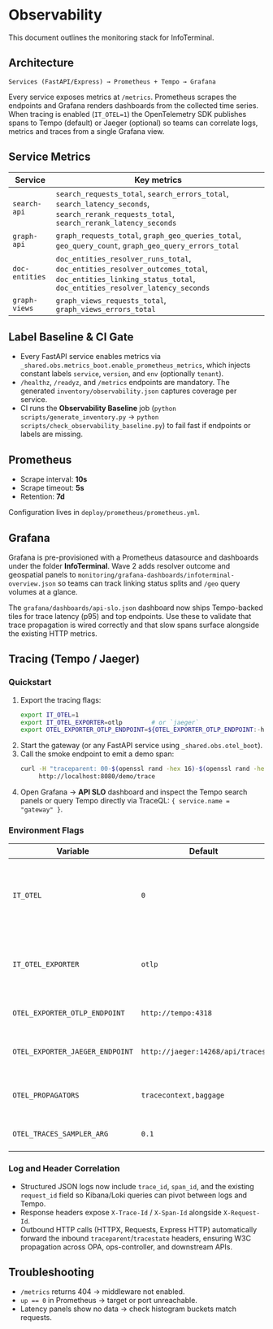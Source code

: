 # Observability

This document outlines the monitoring stack for InfoTerminal.

## Architecture

```text
Services (FastAPI/Express) → Prometheus + Tempo → Grafana
```

Every service exposes metrics at `/metrics`. Prometheus scrapes the
endpoints and Grafana renders dashboards from the collected time series.
When tracing is enabled (`IT_OTEL=1`) the OpenTelemetry SDK publishes spans
to Tempo (default) or Jaeger (optional) so teams can correlate logs, metrics
and traces from a single Grafana view.

## Service Metrics

| Service | Key metrics |
| --- | --- |
| `search-api` | `search_requests_total`, `search_errors_total`, `search_latency_seconds`, `search_rerank_requests_total`, `search_rerank_latency_seconds` |
| `graph-api` | `graph_requests_total`, `graph_geo_queries_total`, `geo_query_count`, `graph_geo_query_errors_total` |
| `doc-entities` | `doc_entities_resolver_runs_total`, `doc_entities_resolver_outcomes_total`, `doc_entities_linking_status_total`, `doc_entities_resolver_latency_seconds` |
| `graph-views` | `graph_views_requests_total`, `graph_views_errors_total` |

## Label Baseline & CI Gate

- Every FastAPI service enables metrics via `_shared.obs.metrics_boot.enable_prometheus_metrics`, which injects constant labels `service`, `version`, and `env` (optionally `tenant`).
- `/healthz`, `/readyz`, and `/metrics` endpoints are mandatory. The generated `inventory/observability.json` captures coverage per service.
- CI runs the **Observability Baseline** job (`python scripts/generate_inventory.py` → `python scripts/check_observability_baseline.py`) to fail fast if endpoints or labels are missing.

## Prometheus

- Scrape interval: **10s**
- Scrape timeout: **5s**
- Retention: **7d**

Configuration lives in `deploy/prometheus/prometheus.yml`.

## Grafana

Grafana is pre-provisioned with a Prometheus datasource and dashboards under the folder **InfoTerminal**. Wave 2 adds resolver outcome and geospatial panels to `monitoring/grafana-dashboards/infoterminal-overview.json` so teams can track linking status splits and `/geo` query volumes at a glance.

The `grafana/dashboards/api-slo.json` dashboard now ships Tempo-backed tiles
for trace latency (p95) and top endpoints. Use these to validate that trace
propagation is wired correctly and that slow spans surface alongside the
existing HTTP metrics.

## Tracing (Tempo / Jaeger)

### Quickstart

1. Export the tracing flags:
   ```bash
   export IT_OTEL=1
   export IT_OTEL_EXPORTER=otlp        # or `jaeger`
   export OTEL_EXPORTER_OTLP_ENDPOINT=${OTEL_EXPORTER_OTLP_ENDPOINT:-http://tempo:4318}
   ```
2. Start the gateway (or any FastAPI service using `_shared.obs.otel_boot`).
3. Call the smoke endpoint to emit a demo span:
   ```bash
   curl -H "traceparent: 00-$(openssl rand -hex 16)-$(openssl rand -hex 8)-01" \
        http://localhost:8080/demo/trace
   ```
4. Open Grafana → **API SLO** dashboard and inspect the Tempo search panels
   or query Tempo directly via TraceQL: `{ service.name = "gateway" }`.

### Environment Flags

| Variable | Default | Purpose |
| --- | --- | --- |
| `IT_OTEL` | `0` | Enables the OpenTelemetry bootstrap (FastAPI + HTTPX + Requests instrumentation). |
| `IT_OTEL_EXPORTER` | `otlp` | Selects the trace exporter: `otlp` (Tempo/OTLP HTTP) or `jaeger` (Jaeger collector). |
| `OTEL_EXPORTER_OTLP_ENDPOINT` | `http://tempo:4318` | OTLP/HTTP endpoint for Tempo. |
| `OTEL_EXPORTER_JAEGER_ENDPOINT` | `http://jaeger:14268/api/traces` | Collector endpoint when Jaeger export is active. |
| `OTEL_PROPAGATORS` | `tracecontext,baggage` | Default W3C propagation; override to add B3 etc. |
| `OTEL_TRACES_SAMPLER_ARG` | `0.1` | Trace sampling ratio (parent-based). |

### Log and Header Correlation

- Structured JSON logs now include `trace_id`, `span_id`, and the existing
  `request_id` field so Kibana/Loki queries can pivot between logs and
  Tempo.
- Response headers expose `X-Trace-Id` / `X-Span-Id` alongside `X-Request-Id`.
- Outbound HTTP calls (HTTPX, Requests, Express HTTP) automatically forward
  the inbound `traceparent`/`tracestate` headers, ensuring W3C propagation
  across OPA, ops-controller, and downstream APIs.

## Troubleshooting

- `/metrics` returns 404 → middleware not enabled.
- `up == 0` in Prometheus → target or port unreachable.
- Latency panels show no data → check histogram buckets match requests.
